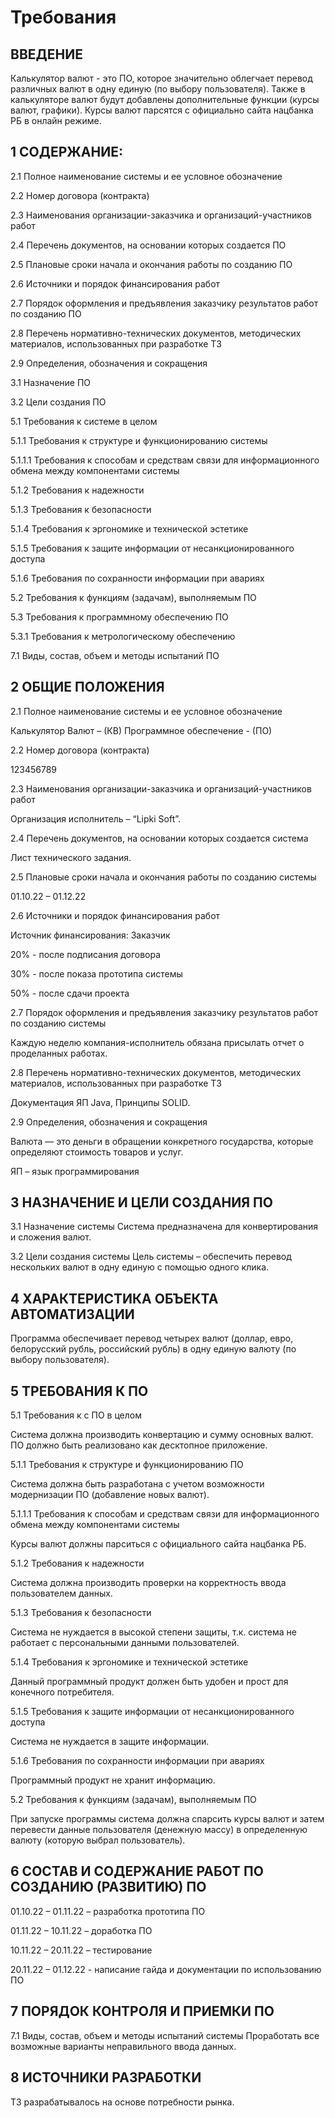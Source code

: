 # Требования
 
 ## ВВЕДЕНИЕ
 
 Калькулятор валют - это ПО, которое значительно облегчает перевод различных валют в одну единую (по выбору пользователя).
 Также в калькуляторе валют будут добавлены дополнительные функции (курсы валют, графики).
 Курсы валют парсятся с официально сайта нацбанка РБ в онлайн режиме.
 
 ## 1 СОДЕРЖАНИЕ:
2.1 Полное наименование системы и ее условное обозначение

2.2 Номер договора (контракта)

2.3 Наименования организации-заказчика и организаций-участников работ

2.4 Перечень документов, на основании которых создается ПО

2.5 Плановые сроки начала и окончания работы по созданию ПО

2.6 Источники и порядок финансирования работ	

2.7 Порядок оформления и предъявления заказчику результатов работ по созданию ПО

2.8 Перечень нормативно-технических документов, методических материалов, использованных при разработке ТЗ	

2.9 Определения, обозначения и сокращения	

3.1 Назначение ПО

3.2 Цели создания ПО

5.1 Требования к системе в целом	

5.1.1 Требования к структуре и функционированию системы	

5.1.1.1 Требования к способам и средствам связи для информационного обмена между компонентами системы	

5.1.2 Требования к надежности	

5.1.3 Требования к безопасности	

5.1.4 Требования к эргономике и технической эстетике	

5.1.5 Требования к защите информации от несанкционированного доступа	

5.1.6 Требования по сохранности информации при авариях

5.2 Требования к функциям (задачам), выполняемым  ПО

5.3 Требования к программному обеспечению ПО

5.3.1 Требования к метрологическому обеспечению	

7.1 Виды, состав, объем и методы испытаний ПО

 ##  2 ОБЩИЕ ПОЛОЖЕНИЯ
 
2.1 Полное наименование системы и ее условное обозначение

  Калькулятор Валют – (КВ)
  Программное обеспечение - (ПО)
  
2.2 Номер договора (контракта)

123456789

2.3 Наименования организации-заказчика и организаций-участников работ

Организация исполнитель – “Lipki Soft”.

2.4 Перечень документов, на основании которых создается система

Лист технического задания.

2.5 Плановые сроки начала и окончания работы по созданию системы

01.10.22 – 01.12.22

2.6 Источники и порядок финансирования работ

Источник финансирования: Заказчик

20% - после подписания договора

30% - после показа прототипа системы

50% - после сдачи проекта

2.7 Порядок оформления и предъявления заказчику результатов работ по созданию системы

Каждую неделю компания-исполнитель обязана присылать отчет о проделанных работах.

2.8 Перечень нормативно-технических документов, методических материалов, использованных при разработке ТЗ

Документация ЯП Java,
Принципы SOLID. 

2.9 Определения, обозначения и сокращения

Валюта — это деньги в обращении конкретного государства, которые определяют стоимость товаров и услуг.

ЯП – язык программирования

 ## 3 НАЗНАЧЕНИЕ И ЦЕЛИ СОЗДАНИЯ ПО
 
3.1 Назначение системы 
Система предназначена для конвертирования и сложения валют.

3.2 Цели создания системы
Цель системы – обеспечить перевод нескольких валют в одну единую с помощью одного клика.

 ## 4 ХАРАКТЕРИСТИКА ОБЪЕКТА АВТОМАТИЗАЦИИ
 
Программа обеспечивает перевод четырех валют (доллар, евро, белорусский рубль, российский рубль) в одну единую валюту (по выбору пользователя).

 ## 5 ТРЕБОВАНИЯ К ПО
 
5.1 Требования к с ПО в целом

Система должна производить конвертацию и сумму основных валют. ПО должно быть реализовано как десктопное приложение.

5.1.1 Требования к структуре и функционированию ПО

Система должна быть разработана с учетом возможности модернизации ПО (добавление новых валют).

5.1.1.1 Требования к способам и средствам связи для информационного обмена между компонентами системы

Курсы валют должны парситься с официального сайта нацбанка РБ.

5.1.2 Требования к надежности

Система должна производить проверки на корректность ввода пользователем данных.

5.1.3 Требования к безопасности

Система не нуждается в высокой степени защиты, т.к. система не работает с персональными данными пользователей.

5.1.4 Требования к эргономике и технической эстетике

Данный программный продукт должен быть удобен и прост для конечного потребителя.

5.1.5 Требования к защите информации от несанкционированного доступа

Система не нуждается в защите информации.

5.1.6 Требования по сохранности информации при авариях

Программный продукт не хранит информацию.

5.2 Требования к функциям (задачам), выполняемым ПО

При запуске программы система должна спарсить курсы валют и затем перевести данные пользователя (денежную массу) в определенную валюту (которую выбрал пользователь).

 ## 6 СОСТАВ И СОДЕРЖАНИЕ РАБОТ ПО СОЗДАНИЮ (РАЗВИТИЮ) ПО

01.10.22 – 01.11.22 – разработка прототипа ПО

01.11.22 – 10.11.22 – доработка ПО

10.11.22 – 20.11.22 – тестирование

20.11.22 – 01.12.22 -  написание гайда и документации по использованию ПО

 ## 7 ПОРЯДОК КОНТРОЛЯ И ПРИЕМКИ ПО

7.1 Виды, состав, объем и методы испытаний системы
Проработать все возможные варианты неправильного ввода данных.

## 8 ИСТОЧНИКИ РАЗРАБОТКИ

ТЗ разрабатывалось на основе потребности рынка.

